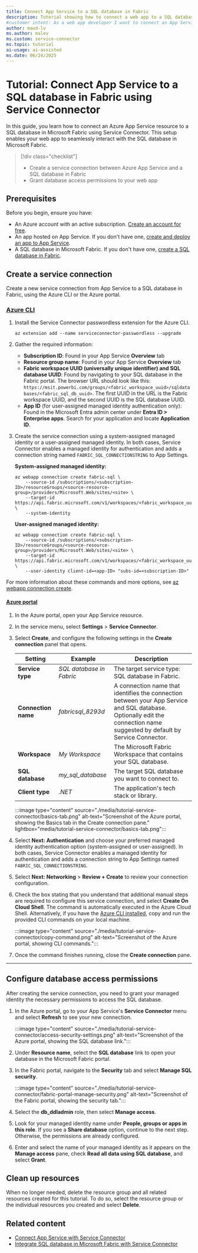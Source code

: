 ```yaml
---
title: Connect App Service to a SQL database in Fabric
description: Tutorial showing how to connect a web app to a SQL database in Microsoft Fabric using Service Connector
#customer intent: As a web app developer I want to connect an App Service resource to a SQL database in Fabric so that my app can reach the SQL database in Microsoft Fabric.
author: maud-lv
ms.author: malev
ms.custom: service-connector
ms.topic: tutorial
ai-usage: ai-assisted
ms.date: 06/24/2025
---
```


# Tutorial: Connect App Service to a SQL database in Fabric using Service Connector

In this guide, you learn how to connect an Azure App Service resource to a SQL database in Microsoft Fabric using Service Connector. This setup enables your web app to seamlessly interact with the SQL database in Microsoft Fabric.

> [!div class="checklist"]
> * Create a service connection between Azure App Service and a SQL database in Fabric
> * Grant database access permissions to your web app

## Prerequisites

Before you begin, ensure you have:

* An Azure account with an active subscription. [Create an account for free](https://azure.microsoft.com/free).
* An app hosted on App Service. If you don't have one, [create and deploy an app to App Service](/azure/app-service/quickstart-dotnetcore).
* A SQL database in Microsoft Fabric. If you don't have one, [create a SQL database in Fabric](./create.md).

## Create a service connection

Create a new service connection from App Service to a SQL database in Fabric, using the Azure CLI or the Azure portal.

### [Azure CLI](#tab/azure-cli)

1. Install the Service Connector passwordless extension for the Azure CLI.

    ```azurecli
    az extension add --name serviceconnector-passwordless --upgrade
    ```

1. Gather the required information:

   - **Subscription ID**: Found in your App Service **Overview** tab
   - **Resource group name**: Found in your App Service **Overview** tab
   - **Fabric workspace UUID (universally unique identifier) and SQL database UUID**: Found by navigating to your SQL database in the Fabric portal. The browser URL should look like this: `https://msit.powerbi.com/groups/<fabric_workspace_uuid>/sqldatabases/<fabric_sql_db_uuid>`. The first UUID in the URL is the Fabric workspace UUID, and the second UUID is the SQL database UUID.
   - **App ID** (for user-assigned managed identity authentication only): Found in the Microsoft Entra admin center under **Entra ID > Enterprise apps**. Search for your application and locate **Application ID**.


1. Create the service connection using a system-assigned managed identity or a user-assigned managed identity. In both cases, Service Connector enables a managed identity for authentication and adds a connection string named `FABRIC_SQL_CONNECTIONSTRING` to App Settings.

    **System-assigned managed identity:**

    ```azurecli
    az webapp connection create fabric-sql \
        --source-id /subscriptions/<subscription-ID>/resourceGroups/<source-resource-group>/providers/Microsoft.Web/sites/<site> \
        --target-id https://api.fabric.microsoft.com/v1/workspaces/<fabric_workspace_uuid>/SqlDatabases/<fabric_sql_db_uuid> \
        --system-identity
    ```

    **User-assigned managed identity:**

    ```azurecli
    az webapp connection create fabric-sql \
        --source-id /subscriptions/<subscription-ID>/resourceGroups/<source-resource-group>/providers/Microsoft.Web/sites/<site> \
        --target-id https://api.fabric.microsoft.com/v1/workspaces/<fabric_workspace_uuid>/SqlDatabases/<fabric_sql_db_uuid> \
        --user-identity client-id=<app-ID> "subs-id=<subscription-ID>"
    ```

For more information about these commands and more options, see [az webapp connection create](/cli/azure/webapp/connection/create#az-webapp-connection-create-fabric-sql).

#### [Azure portal](#tab/az-portal)

1. In the Azure portal, open your App Service resource.
1. In the service menu, select **Settings** > **Service Connector**.
1. Select **Create**, and configure the following settings in the **Create connection** panel that opens.

    | Setting             | Example           | Description                                                                                                                                               |
    |---------------------|-------------------|-----------------------------------------------------------------------------------------------------------------------------------------------------------|
    | **Service type**    | *SQL database in Fabric*      | The target service type: SQL database in Fabric.                                                                                              |
    | **Connection name** | *fabricsql_8293d* | A connection name that identifies the connection between your App Service and SQL database. Optionally edit the connection name suggested by default by Service Connector. |
    | **Workspace**       | *My Workspace*    | The Microsoft Fabric Workspace that contains your SQL database.                                                                                            |
    | **SQL database**    | *my_sql_database* | The target SQL database you want to connect to.                                                                                                           |
    | **Client type**     | *.NET*            | The application's tech stack or library.                                                                                                                  |
        
    :::image type="content" source="./media/tutorial-service-connector/basics-tab.png" alt-text="Screenshot of the Azure portal, showing the Basics tab in the Create connection pane."  lightbox="media/tutorial-service-connector/basics-tab.png":::

1. Select **Next: Authentication** and choose your preferred managed identity authentication option (system-assigned or user-assigned). In both cases, Service Connector enables a managed identity for authentication and adds a connection string to App Settings named `FABRIC_SQL_CONNECTIONSTRING`.
1. Select **Next: Networking** > **Review + Create** to review your connection configuration.
1. Check the box stating that you understand that additional manual steps are required to configure this service connection, and select **Create On Cloud Shell**. The command is automatically executed in the Azure Cloud Shell. Alternatively, if you have the [Azure CLI installed](/cli/azure/install-azure-cli-windows), copy and run the provided CLI commands on your local machine.

    :::image type="content" source="./media/tutorial-service-connector/copy-command.png" alt-text="Screenshot of the Azure portal, showing CLI commands.":::

1. Once the command finishes running, close the **Create connection** pane.
---

## Configure database access permissions

After creating the service connection, you need to grant your managed identity the necessary permissions to access the SQL database.

1. In the Azure portal, go to your App Service's **Service Connector** menu and select **Refresh** to see your new connection.

    :::image type="content" source="./media/tutorial-service-connector/access-security-settings.png" alt-text="Screenshot of the Azure portal, showing the SQL database link.":::

1. Under **Resource name**, select the **SQL database** link to open your database in the Microsoft Fabric portal.

1. In the Fabric portal, navigate to the **Security** tab and select **Manage SQL security**.

    :::image type="content" source="./media/tutorial-service-connector/fabric-portal-manage-security.png" alt-text="Screenshot of the Fabric portal, showing the security tab.":::

1. Select the **db_ddladmin** role, then select **Manage access**.
1. Look for your managed identity name under **People, groups or apps in this role**. If you see a **Share database** option, continue to the next step. Otherwise, the permissions are already configured.
1. Enter and select the name of your managed identity as it appears on the **Manage access** pane, check **Read all data using SQL database**, and select **Grant**.

## Clean up resources

When no longer needed, delete the resource group and all related resources created for this tutorial. To do so, select the resource group or the individual resources you created and select **Delete**.

## Related content

- [Connect App Service with Service Connector](/azure/service-connector/quickstart-portal-app-service-connection)
- [Integrate SQL database in Microsoft Fabric with Service Connector](/azure/service-connector/how-to-integrate-fabric-sql)
